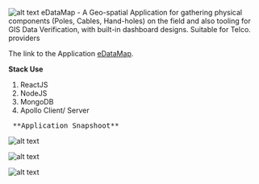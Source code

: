  ![alt text](https://github.com/production-app/edatamap/blob/master/public/dist/img/edatamap_logo.png)  eDataMap - A Geo-spatial Application for gathering physical components (Poles, Cables, Hand-holes) on the field and also tooling for GIS Data Verification, with built-in dashboard designs. Suitable for Telco. providers

The link to the Application [eDataMap](https://edatamap.herokuapp.com/login).

**Stack Use**
1. ReactJS
2. NodeJS
3. MongoDB
4. Apollo Client/ Server

<pre> **Application Snapshoot** </pre>


![alt text](https://github.com/production-app/edatamap/blob/master/image1.png)

![alt text](https://github.com/production-app/edatamap/blob/master/public/dist/img/image%20(1).png)

![alt text](https://github.com/production-app/edatamap/blob/master/public/dist/img/image%20(2).png)
